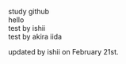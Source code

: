 study github<br>
hello<br>
test by ishii<br>
test by akira iida<br>

updated by ishii on February 21st.